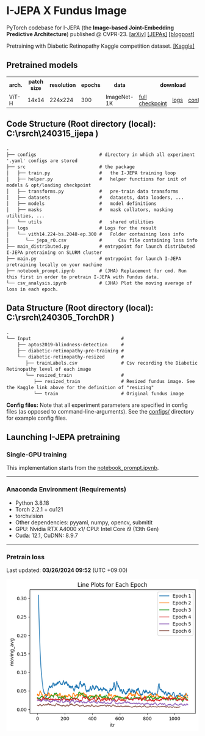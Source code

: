 # I-JEPA X Fundus Image

PyTorch codebase for I-JEPA (the **Image-based Joint-Embedding Predictive Architecture**) published @ CVPR-23.
[\[arXiv\]](https://arxiv.org/pdf/2301.08243.pdf) [\[JEPAs\]](https://ai.facebook.com/blog/yann-lecun-advances-in-ai-research/) [\[blogpost\]](https://ai.facebook.com/blog/yann-lecun-ai-model-i-jepa/)

Pretraining with Diabetic Retinopathy Kaggle competition dataset. [\[Kaggle\]](https://www.kaggle.com/code/sayedmahmoud/diabetic-retinopathy-detection/input)

## Pretrained models

<table>
  <tr>
    <th colspan="1">arch.</th>
    <th colspan="1">patch size</th>
    <th colspan="1">resolution</th>
    <th colspan="1">epochs</th>
    <th colspan="1">data</th>
    <th colspan="3">download</th>
  </tr>
  <tr>
    <td>ViT-H</td>
    <td>14x14</td>
    <td>224x224</td>
    <td>300</td>
    <td>ImageNet-1K</td>
    <td><a href="https://dl.fbaipublicfiles.com/ijepa/IN1K-vit.h.14-300e.pth.tar">full checkpoint</a></td>
    <td><a href="https://dl.fbaipublicfiles.com/ijepa/IN1K-vit.h.14-logs-rank.0.csv">logs</a></td>
    <td><a href="https://github.com/facebookresearch/ijepa/blob/main/configs/in1k_vith14_ep300.yaml">configs</a></td>
  </tr>
</table>

## Code Structure (Root directory (local): C:\rsrch\240315_ijepa )

```
.
├── configs                       # directory in which all experiment '.yaml' configs are stored
├── src                           # the package
│   ├── train.py                  #   the I-JEPA training loop
│   ├── helper.py                 #   helper functions for init of models & opt/loading checkpoint
│   ├── transforms.py             #   pre-train data transforms
│   ├── datasets                  #   datasets, data loaders, ...
│   ├── models                    #   model definitions
│   ├── masks                     #   mask collators, masking utilities, ...
│   └── utils                     #   shared utilities
├── logs                          # Logs for the result
│   └── vith14.224-bs.2048-ep.300 #   Folder containing loss info
│      └── jepa_r0.csv            #      Csv file containing loss info
├── main_distributed.py           # entrypoint for launch distributed I-JEPA pretraining on SLURM cluster
├── main.py                       # entrypoint for launch I-JEPA pretraining locally on your machine
├── notebook_prompt.ipynb         # (JHA) Replacement for cmd. Run this first in order to pretrain I-JEPA with Fundus data. 
└── csv_analysis.ipynb            # (JHA) Plot the moving average of loss in each epoch.
```
## Data Structure (Root directory (local): C:\rsrch\240305_TorchDR )

```
.
└── Input                                 # 
    ├── aptos2019-blindness-detection     #  
    ├── diabetic-retinopathy-pre-training #  
    └── diabetic-retinopathy-resized      #
       ├── trainLabels.csv                # Csv recording the Diabetic Retinopathy level of each image
       └── resized_train                  #      
          ├── resized_train               # Resized fundus image. See the Kaggle link above for the definition of "resizing"
          └── train                       # Original fundus image
```

**Config files:**
Note that all experiment parameters are specified in config files (as opposed to command-line-arguments). See the [configs/](configs/) directory for example config files.

## Launching I-JEPA pretraining

### Single-GPU training
This implementation starts from the [notebook_prompt.ipynb](notebook_prompt.ipynb).

---

### Anaconda Environment (Requirements)
* Python 3.8.18
* Torch 2.2.1 + cu121
* torchvision
* Other dependencies: pyyaml, numpy, opencv, submitit
* GPU: Nvidia RTX A4000 x1/ CPU: Intel Core i9 (13th Gen)
* Cuda: 12.1, CuDNN: 8.9.7

---

### Pretrain loss  
Last updated: **03/26/2024 09:52** (UTC +09:00)

<p align="center">
  <a>
    <img src="csv_analysis_v2.png">
  </a>
</p> 
